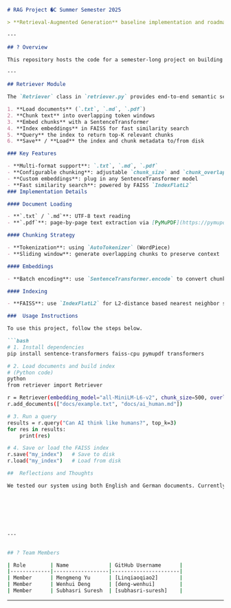 ```markdown
# RAG Project �C Summer Semester 2025

> **Retrieval-Augmented Generation** baseline implementation and roadmap for ongoing development.

---

## ? Overview

This repository hosts the code for a semester-long project on building and experimenting with Retrieval-Augmented Generation (RAG) systems. Currently under active development.

---

## Retriever Module

The `Retriever` class in `retriever.py` provides end-to-end semantic search over text and PDF documents:

1. **Load documents** (`.txt`, `.md`, `.pdf`)  
2. **Chunk text** into overlapping token windows  
3. **Embed chunks** with a SentenceTransformer  
4. **Index embeddings** in FAISS for fast similarity search  
5. **Query** the index to return top-K relevant chunks  
6. **Save** / **Load** the index and chunk metadata to/from disk  

### Key Features

- **Multi-format support**: `.txt`, `.md`, `.pdf`  
- **Configurable chunking**: adjustable `chunk_size` and `chunk_overlap` parameters  
- **Custom embeddings**: plug in any SentenceTransformer model  
- **Fast similarity search**: powered by FAISS `IndexFlatL2`  
### Implementation Details

#### Document Loading

- **`.txt` / `.md`**: UTF-8 text reading  
- **`.pdf`**: page-by-page text extraction via [PyMuPDF](https://pymupdf.readthedocs.io/)  

#### Chunking Strategy

- **Tokenization**: using `AutoTokenizer` (WordPiece)  
- **Sliding window**: generate overlapping chunks to preserve context  

#### Embeddings

- **Batch encoding**: use `SentenceTransformer.encode` to convert chunks into vector embeddings  

#### Indexing

- **FAISS**: use `IndexFlatL2` for L2-distance based nearest neighbor search  

###  Usage Instructions

To use this project, follow the steps below.

```bash
# 1. Install dependencies
pip install sentence-transformers faiss-cpu pymupdf transformers

# 2. Load documents and build index
# (Python code)
python
from retriever import Retriever

r = Retriever(embedding_model="all-MiniLM-L6-v2", chunk_size=500, overlap=100)
r.add_documents(["docs/example.txt", "docs/ai_human.md"])

# 3. Run a query
results = r.query("Can AI think like humans?", top_k=3)
for res in results:
    print(res)

# 4. Save or load the FAISS index
r.save("my_index")   # Save to disk
r.load("my_index")   # Load from disk

##  Reflections and Thoughts

We tested our system using both English and German documents. Currently, it only supports querying English documents in English and German documents in German. In the future, we could build on this foundation to enable cross-lingual retrieval.







---


## ? Team Members

| Role        | Name             | GitHub Username      |
|-------------|------------------|----------------------|
| Member      | Mengmeng Yu      | [Linqiaoqiao2]       |
| Member      | Wenhui Deng      | [deng-wenhui]        |
| Member      | Subhasri Suresh  | [subhasri-suresh]    |
```

---



